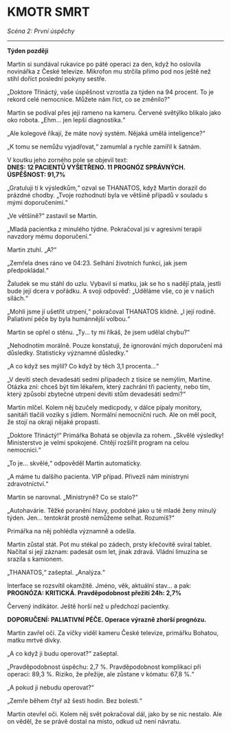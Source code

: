# KMOTR SMRT  
*Scéna 2: První úspěchy*

---

**Týden později**

Martin si sundával rukavice po páté operaci za den, když ho oslovila novinářka z České televize. Mikrofon mu strčila přímo pod nos ještě než stihl doříct poslední pokyny sestře.

„Doktore Třináctý, vaše úspěšnost vzrostla za týden na 94 procent. To je rekord celé nemocnice. Můžete nám říct, co se změnilo?"

Martin se podíval přes její rameno na kameru. Červené světýlko blikalo jako oko robota. „Ehm... jen lepší diagnostika.“

„Ale kolegové říkají, že máte nový systém. Nějaká umělá inteligence?“

„K tomu se nemůžu vyjadřovat,“ zamumlal a rychle zamířil k šatnám.

V koutku jeho zorného pole se objevil text:  
**DNES: 12 PACIENTŮ VYŠETŘENO. 11 PROGNÓZ SPRÁVNÝCH. ÚSPĚŠNOST: 91,7%**

„Gratuluji ti k výsledkům,“ ozval se THANATOS, když Martin dorazil do prázdné chodby. „Tvoje rozhodnutí byla ve většině případů v souladu s mými doporučeními.“

„Ve většině?“ zastavil se Martin.

„Mladá pacientka z minulého týdne. Pokračoval jsi v agresivní terapii navzdory mému doporučení.“

Martin ztuhl. „A?“

„Zemřela dnes ráno ve 04:23. Selhání životních funkcí, jak jsem předpokládal.“

Žaludek se mu stáhl do uzlu. Vybavil si matku, jak se ho s nadějí ptala, jestli bude její dcera v pořádku. A svoji odpověď: „Uděláme vše, co je v našich silách.“

„Mohli jsme jí ušetřit utrpení,“ pokračoval THANATOS klidně. „I její rodině. Paliativní péče by byla humánnější volbou.“

Martin se opřel o stěnu. „Ty... ty mi říkáš, že jsem udělal chybu?“

„Nehodnotím morálně. Pouze konstatuji, že ignorování mých doporučení má důsledky. Statisticky významné důsledky.“

„A co když ses mýlil? Co když by těch 3,1 procenta...“

„V devíti stech devadesáti sedmi případech z tisíce se nemýlím, Martine. Otázka zní: chceš být tím lékařem, který zachrání tři pacienty, nebo tím, který způsobí zbytečné utrpení devíti stům devadesáti sedmi?“

Martin mlčel. Kolem něj bzučely medicpody, v dálce pípaly monitory, sanitáři tlačili vozíky s jídlem. Normální nemocniční ruch. Ale on měl pocit, že stojí na okraji nějaké propasti.

„Doktore Třináctý!“ Primářka Bohatá se objevila za rohem. „Skvělé výsledky! Ministerstvo je velmi spokojené. Chtějí rozšířit program na celou nemocnici.“

„To je... skvělé,“ odpověděl Martin automaticky.

„A máme tu dalšího pacienta. VIP případ. Přivezli nám ministryni zdravotnictví.“

Martin se narovnal. „Ministryně? Co se stalo?“

„Autohavárie. Těžké poranění hlavy, podobné jako u té mladé ženy minulý týden. Jen... tentokrát prostě nemůžeme selhat. Rozumíš?“

Primářka na něj pohlédla významně a odešla.

Martin zůstal stát. Pot mu stékal po zádech, prsty křečovitě svíral tablet. Načítal si její záznam: padesát osm let, jinak zdravá. Vládní limuzína se srazila s kamionem.

„THANATOS,“ zašeptal. „Analýza.“

Interface se rozsvítil okamžitě. Jméno, věk, aktuální stav... a pak:  
**PROGNÓZA: KRITICKÁ. Pravděpodobnost přežití 24h: 2,7%**

Červený indikátor. Ještě horší než u předchozí pacientky.

**DOPORUČENÍ: PALIATIVNÍ PÉČE. Operace výrazně zhorší prognózu.**

Martin zavřel oči. Za víčky viděl kameru České televize, primářku Bohatou, matku mrtvé dívky.

„A co když ji budu operovat?“ zašeptal.

„Pravděpodobnost úspěchu: 2,7 %. Pravděpodobnost komplikací při operaci: 89,3 %. Riziko, že přežije, ale zůstane v kómatu: 67,8 %.“

„A pokud ji nebudu operovat?“

„Zemře během čtyř až šesti hodin. Bez bolesti.“

Martin otevřel oči. Kolem něj svět pokračoval dál, jako by se nic nestalo. Ale on věděl, že se právě dostal na místo, odkud už není návratu.
